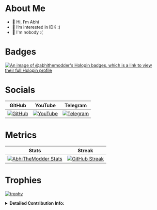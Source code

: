 # About Me
- 👋 Hi, I’m Abhi
- 👀 I’m interested in IDK :(
- 🌱 I'm nobody :(

# Badges
[![An image of @abhithemodder's Holopin badges, which is a link to view their full Holopin profile](https://holopin.me/abhithemodder)](https://holopin.io/@abhithemodder)

# Socials
| GitHub | YouTube | Telegram |
|--------|---------|----------|
| [![](https://img.shields.io/badge/Abhi-TheModder-brightgreen?style=for-the-badge&logo=github "GitHub")](https://github.com/AbhiTheModder) | [![](https://img.shields.io/badge/YouTube-AbhiTheModder-red?style=for-the-badge&logo=youtube "YouTube")]([https://github.com/AbhiTheModder](https://www.youtube.com/channel/UCtBILuQgvXHPfvOUdcmMS2Q)) | [![](https://img.shields.io/badge/Telegram-black?style=for-the-badge&logo=Telegram "Telegram")](https://t.me/joinchat/xP-wW-A5mIBmMjY1) |

# Metrics
| Stats | Streak |
|--------|--------|
| [![AbhiTheModder Stats](https://github-readme-stats.vercel.app/api?username=AbhiTheModder&show_icons=true&theme=transparent&hide_border=true)](https://github.com/anuraghazra/github-readme-stats) | [![GitHub Streak](https://streak-stats.demolab.com?user=AbhiTheModder&theme=dracula&currStreakLabel=437C85&sideLabels=437C85&ring=007BEB&fire=007BEB&sideNums=007BEB&background=FFFFFF00&dates=437C85)](https://git.io/streak-stats) |

# Trophies
[![trophy](https://github-profile-trophy.vercel.app/?username=AbhiTheModder&no-bg=true&no-frame=true)](https://github.com/ryo-ma/github-profile-trophy)

<details>
    <summary><b>Detailed Contribution Info:</b></summary>
<tr>
  <td>
    <img src="https://github.com/AbhiTheModder/AbhiTheModder/blob/main/github-metrics.svg" alt="Metrics" width="100%">
  </td>
</tr>
</details>

<!---
AbhiTheModder/AbhiTheModder is a ✨ special ✨ repository because its `README.md` (this file) appears on your GitHub profile.
You can click the Preview link to take a look at your changes.
--->
